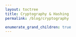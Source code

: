 ```yaml
---
layout: toctree
title: Cryptography & Hashing
permalink: /blog/cryptography

enumerate_grand_children: true
---
```

